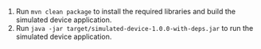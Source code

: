 1. Run `mvn clean package` to install the required libraries and build the simulated device application.
2. Run `java -jar target/simulated-device-1.0.0-with-deps.jar` to run the simulated device application.